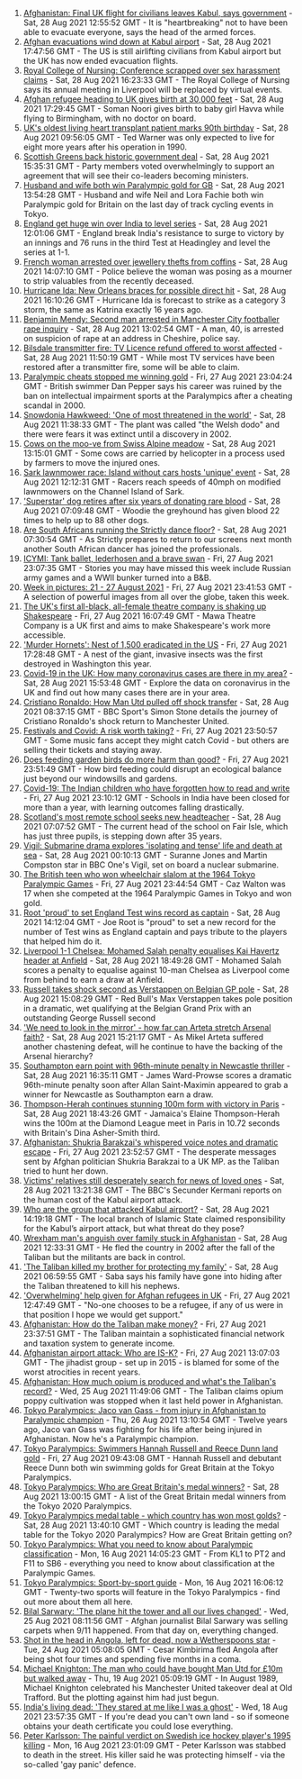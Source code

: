 1. [Afghanistan: Final UK flight for civilians leaves Kabul, says government](https://www.bbc.co.uk/news/uk-58367225?at_medium=RSS&at_campaign=KARANGA) - Sat, 28 Aug 2021 12:55:52 GMT - It is "heartbreaking" not to have been able to evacuate everyone, says the head of the armed forces.
2. [Afghan evacuations wind down at Kabul airport](https://www.bbc.co.uk/news/world-asia-58369922?at_medium=RSS&at_campaign=KARANGA) - Sat, 28 Aug 2021 17:47:56 GMT - The US is still airlifting civilians from Kabul airport but the UK has now ended evacuation flights.
3. [Royal College of Nursing: Conference scrapped over sex harassment claims](https://www.bbc.co.uk/news/uk-58371251?at_medium=RSS&at_campaign=KARANGA) - Sat, 28 Aug 2021 16:23:33 GMT - The Royal College of Nursing says its annual meeting in Liverpool will be replaced by virtual events.
4. [Afghan refugee heading to UK gives birth at 30,000 feet](https://www.bbc.co.uk/news/uk-58371252?at_medium=RSS&at_campaign=KARANGA) - Sat, 28 Aug 2021 17:29:45 GMT - Soman Noori gives birth to baby girl Havva while flying to Birmingham, with no doctor on board.
5. [UK's oldest living heart transplant patient marks 90th birthday](https://www.bbc.co.uk/news/uk-england-cambridgeshire-58361917?at_medium=RSS&at_campaign=KARANGA) - Sat, 28 Aug 2021 09:56:05 GMT - Ted Warner was only expected to live for eight more years after his operation in 1990.
6. [Scottish Greens back historic government deal](https://www.bbc.co.uk/news/uk-scotland-scotland-politics-58360337?at_medium=RSS&at_campaign=KARANGA) - Sat, 28 Aug 2021 15:35:31 GMT - Party members voted overwhelmingly to support an agreement that will see their co-leaders becoming ministers.
7. [Husband and wife both win Paralympic gold for GB](https://www.bbc.co.uk/sport/disability-sport/58366655?at_medium=RSS&at_campaign=KARANGA) - Sat, 28 Aug 2021 13:54:28 GMT - Husband and wife Neil and Lora Fachie both win Paralympic gold for Britain on the last day of track cycling events in Tokyo.
8. [England get huge win over India to level series](https://www.bbc.co.uk/sport/cricket/58363453?at_medium=RSS&at_campaign=KARANGA) - Sat, 28 Aug 2021 12:01:06 GMT - England break India's resistance to surge to victory by an innings and 76 runs in the third Test at Headingley and level the series at 1-1.
9. [French woman arrested over jewellery thefts from coffins](https://www.bbc.co.uk/news/world-europe-58369921?at_medium=RSS&at_campaign=KARANGA) - Sat, 28 Aug 2021 14:07:10 GMT - Police believe the woman was posing as a mourner to strip valuables from the recently deceased.
10. [Hurricane Ida: New Orleans braces for possible direct hit](https://www.bbc.co.uk/news/world-us-canada-58361215?at_medium=RSS&at_campaign=KARANGA) - Sat, 28 Aug 2021 16:10:26 GMT - Hurricane Ida is forecast to strike as a category 3 storm, the same as Katrina exactly 16 years ago.
11. [Benjamin Mendy: Second man arrested in Manchester City footballer rape inquiry](https://www.bbc.co.uk/news/uk-england-manchester-58369654?at_medium=RSS&at_campaign=KARANGA) - Sat, 28 Aug 2021 13:02:54 GMT - A man, 40, is arrested on suspicion of rape at an address in Cheshire, police say.
12. [Bilsdale transmitter fire: TV Licence refund offered to worst affected](https://www.bbc.co.uk/news/uk-england-tees-58368479?at_medium=RSS&at_campaign=KARANGA) - Sat, 28 Aug 2021 11:50:19 GMT - While most TV services have been restored after a transmitter fire, some will be able to claim.
13. [Paralympic cheats stopped me winning gold](https://www.bbc.co.uk/news/uk-58357580?at_medium=RSS&at_campaign=KARANGA) - Fri, 27 Aug 2021 23:04:24 GMT - British swimmer Dan Pepper says his career was ruined by the ban on intellectual impairment sports at the Paralympics after a cheating scandal in 2000.
14. [Snowdonia Hawkweed: 'One of most threatened in the world'](https://www.bbc.co.uk/news/uk-wales-58304704?at_medium=RSS&at_campaign=KARANGA) - Sat, 28 Aug 2021 11:38:33 GMT - The plant was called "the Welsh dodo" and there were fears it was extinct until a discovery in 2002.
15. [Cows on the moo-ve from Swiss Alpine meadow](https://www.bbc.co.uk/news/world-europe-58369772?at_medium=RSS&at_campaign=KARANGA) - Sat, 28 Aug 2021 13:15:01 GMT - Some cows are carried by helicopter in a process used by farmers to move the injured ones.
16. [Sark lawnmower race: Island without cars hosts 'unique' event](https://www.bbc.co.uk/news/world-europe-guernsey-58357642?at_medium=RSS&at_campaign=KARANGA) - Sat, 28 Aug 2021 12:12:31 GMT - Racers reach speeds of 40mph on modified lawnmowers on the Channel Island of Sark.
17. ['Superstar' dog retires after six years of donating rare blood](https://www.bbc.co.uk/news/uk-england-leicestershire-58354825?at_medium=RSS&at_campaign=KARANGA) - Sat, 28 Aug 2021 07:09:48 GMT - Woodie the greyhound has given blood 22 times to help up to 88 other dogs.
18. [Are South Africans running the Strictly dance floor?](https://www.bbc.co.uk/news/entertainment-arts-58363064?at_medium=RSS&at_campaign=KARANGA) - Sat, 28 Aug 2021 07:30:54 GMT - As Strictly prepares to return to our screens next month another South African dancer has joined the professionals.
19. [ICYMI: Tank ballet, lederhosen and a brave swan](https://www.bbc.co.uk/news/world-58349595?at_medium=RSS&at_campaign=KARANGA) - Fri, 27 Aug 2021 23:07:35 GMT - Stories you may have missed this week include Russian army games and a WWII bunker turned into a B&B.
20. [Week in pictures: 21 - 27 August 2021](https://www.bbc.co.uk/news/in-pictures-58353896?at_medium=RSS&at_campaign=KARANGA) - Fri, 27 Aug 2021 23:41:53 GMT - A selection of powerful images from all over the globe, taken this week.
21. [The UK's first all-black, all-female theatre company is shaking up Shakespeare](https://www.bbc.co.uk/news/entertainment-arts-58285815?at_medium=RSS&at_campaign=KARANGA) - Fri, 27 Aug 2021 16:07:49 GMT - Mawa Theatre Company is a UK first and aims to make Shakespeare's work more accessible.
22. ['Murder Hornets': Nest of 1,500 eradicated in the US](https://www.bbc.co.uk/news/world-us-canada-58363140?at_medium=RSS&at_campaign=KARANGA) - Fri, 27 Aug 2021 17:28:48 GMT - A nest of the giant, invasive insects was the first destroyed in Washington this year.
23. [Covid-19 in the UK: How many coronavirus cases are there in my area?](https://www.bbc.co.uk/news/uk-51768274?at_medium=RSS&at_campaign=KARANGA) - Sat, 28 Aug 2021 15:53:48 GMT - Explore the data on coronavirus in the UK and find out how many cases there are in your area.
24. [Cristiano Ronaldo: How Man Utd pulled off shock transfer](https://www.bbc.co.uk/sport/football/58358834?at_medium=RSS&at_campaign=KARANGA) - Sat, 28 Aug 2021 08:37:15 GMT - BBC Sport's Simon Stone details the journey of Cristiano Ronaldo's shock return to Manchester United.
25. [Festivals and Covid: A risk worth taking?](https://www.bbc.co.uk/news/newsbeat-58315746?at_medium=RSS&at_campaign=KARANGA) - Fri, 27 Aug 2021 23:50:57 GMT - Some music fans accept they might catch Covid - but others are selling their tickets and staying away.
26. [Does feeding garden birds do more harm than good?](https://www.bbc.co.uk/news/science-environment-58346043?at_medium=RSS&at_campaign=KARANGA) - Fri, 27 Aug 2021 23:51:49 GMT - How bird feeding could disrupt an ecological balance just beyond our windowsills and gardens.
27. [Covid-19: The Indian children who have forgotten how to read and write](https://www.bbc.co.uk/news/world-asia-india-58281442?at_medium=RSS&at_campaign=KARANGA) - Fri, 27 Aug 2021 23:10:12 GMT - Schools in India have been closed for more than a year, with learning outcomes falling drastically.
28. [Scotland's most remote school seeks new headteacher](https://www.bbc.co.uk/news/uk-scotland-north-east-orkney-shetland-58322157?at_medium=RSS&at_campaign=KARANGA) - Sat, 28 Aug 2021 07:07:52 GMT - The current head of the school on Fair Isle, which has just three pupils, is stepping down after 35 years.
29. [Vigil: Submarine drama explores 'isolating and tense' life and death at sea](https://www.bbc.co.uk/news/entertainment-arts-58334990?at_medium=RSS&at_campaign=KARANGA) - Sat, 28 Aug 2021 00:10:13 GMT - Suranne Jones and Martin Compston star in BBC One's Vigil, set on board a nuclear submarine.
30. [The British teen who won wheelchair slalom at the 1964 Tokyo Paralympic Games](https://www.bbc.co.uk/news/disability-58334244?at_medium=RSS&at_campaign=KARANGA) - Fri, 27 Aug 2021 23:44:54 GMT - Caz Walton was 17 when she competed at the 1964 Paralympic Games in Tokyo and won gold.
31. [Root 'proud' to set England Test wins record as captain](https://www.bbc.co.uk/sport/cricket/58370290?at_medium=RSS&at_campaign=KARANGA) - Sat, 28 Aug 2021 14:12:04 GMT - Joe Root is "proud" to set a new record for the number of Test wins as England captain and pays tribute to the players that helped him do it.
32. [Liverpool 1-1 Chelsea: Mohamed Salah penalty equalises Kai Havertz header at Anfield](https://www.bbc.co.uk/sport/football/58289649?at_medium=RSS&at_campaign=KARANGA) - Sat, 28 Aug 2021 18:49:28 GMT - Mohamed Salah scores a penalty to equalise against 10-man Chelsea as Liverpool come from behind to earn a draw at Anfield.
33. [Russell takes shock second as Verstappen on Belgian GP pole](https://www.bbc.co.uk/sport/formula1/58369025?at_medium=RSS&at_campaign=KARANGA) - Sat, 28 Aug 2021 15:08:29 GMT - Red Bull's Max Verstappen takes pole position in a dramatic, wet qualifying at the Belgian Grand Prix with an outstanding George Russell second
34. ['We need to look in the mirror' - how far can Arteta stretch Arsenal faith?](https://www.bbc.co.uk/sport/football/58371034?at_medium=RSS&at_campaign=KARANGA) - Sat, 28 Aug 2021 15:21:17 GMT - As Mikel Arteta suffered another chastening defeat, will he continue to have the backing of the Arsenal hierarchy?
35. [Southampton earn point with 96th-minute penalty in Newcastle thriller](https://www.bbc.co.uk/sport/football/58289646?at_medium=RSS&at_campaign=KARANGA) - Sat, 28 Aug 2021 16:35:11 GMT - James Ward-Prowse scores a dramatic 96th-minute penalty soon after Allan Saint-Maximin appeared to grab a winner for Newcastle as Southampton earn a draw.
36. [Thompson-Herah continues stunning 100m form with victory in Paris](https://www.bbc.co.uk/sport/athletics/58370951?at_medium=RSS&at_campaign=KARANGA) - Sat, 28 Aug 2021 18:43:26 GMT - Jamaica's Elaine Thompson-Herah wins the 100m at the Diamond League meet in Paris in 10.72 seconds with Britain's Dina Asher-Smith third.
37. [Afghanistan: Shukria Barakzai's whispered voice notes and dramatic escape](https://www.bbc.co.uk/news/world-asia-58345901?at_medium=RSS&at_campaign=KARANGA) - Fri, 27 Aug 2021 23:52:57 GMT - The desperate messages sent by Afghan politician Shukria Barakzai to a UK MP. as the Taliban tried to hunt her down.
38. [Victims' relatives still desperately search for news of loved ones](https://www.bbc.co.uk/news/world-asia-58369771?at_medium=RSS&at_campaign=KARANGA) - Sat, 28 Aug 2021 13:21:38 GMT - The BBC's Secunder Kermani reports on the human cost of the Kabul airport attack.
39. [Who are the group that attacked Kabul airport?](https://www.bbc.co.uk/news/world-58362961?at_medium=RSS&at_campaign=KARANGA) - Sat, 28 Aug 2021 14:19:18 GMT - The local branch of Islamic State claimed responsibility for the Kabul’s airport attack, but what threat do they pose?
40. [Wrexham man's anguish over family stuck in Afghanistan](https://www.bbc.co.uk/news/uk-wales-58367506?at_medium=RSS&at_campaign=KARANGA) - Sat, 28 Aug 2021 12:33:31 GMT - He fled the country in 2002 after the fall of the Taliban but the militants are back in control.
41. ['The Taliban killed my brother for protecting my family'](https://www.bbc.co.uk/news/uk-england-london-58331414?at_medium=RSS&at_campaign=KARANGA) - Sat, 28 Aug 2021 06:59:55 GMT - Saba says his family have gone into hiding after the Taliban threatened to kill his nephews.
42. ['Overwhelming' help given for Afghan refugees in UK](https://www.bbc.co.uk/news/uk-58319846?at_medium=RSS&at_campaign=KARANGA) - Fri, 27 Aug 2021 12:47:49 GMT - "No-one chooses to be a refugee, if any of us were in that position I hope we would get support."
43. [Afghanistan: How do the Taliban make money?](https://www.bbc.co.uk/news/world-46554097?at_medium=RSS&at_campaign=KARANGA) - Fri, 27 Aug 2021 23:37:51 GMT - The Taliban maintain a sophisticated financial network and taxation system to generate income.
44. [Afghanistan airport attack: Who are IS-K?](https://www.bbc.co.uk/news/world-asia-58333533?at_medium=RSS&at_campaign=KARANGA) - Fri, 27 Aug 2021 13:07:03 GMT - The jihadist group - set up in 2015 - is blamed for some of the worst atrocities in recent years.
45. [Afghanistan: How much opium is produced and what's the Taliban's record?](https://www.bbc.co.uk/news/world-asia-58308494?at_medium=RSS&at_campaign=KARANGA) - Wed, 25 Aug 2021 11:49:06 GMT - The Taliban claims opium poppy cultivation was stopped when it last held power in Afghanistan.
46. [Tokyo Paralympics: Jaco van Gass - from injury in Afghanistan to Paralympic champion](https://www.bbc.co.uk/sport/disability-sport/58344147?at_medium=RSS&at_campaign=KARANGA) - Thu, 26 Aug 2021 13:10:54 GMT - Twelve years ago, Jaco van Gass was fighting for his life after being injured in Afghanistan. Now he's a Paralympic champion.
47. [Tokyo Paralympics: Swimmers Hannah Russell and Reece Dunn land gold](https://www.bbc.co.uk/sport/disability-sport/58354250?at_medium=RSS&at_campaign=KARANGA) - Fri, 27 Aug 2021 09:43:08 GMT - Hannah Russell and debutant Reece Dunn both win swimming golds for Great Britain at the Tokyo Paralympics.
48. [Tokyo Paralympics: Who are Great Britain's medal winners?](https://www.bbc.co.uk/sport/disability-sport/58267875?at_medium=RSS&at_campaign=KARANGA) - Sat, 28 Aug 2021 13:00:15 GMT - A list of the Great Britain medal winners from the Tokyo 2020 Paralympics.
49. [Tokyo Paralympics medal table - which country has won most golds?](https://www.bbc.co.uk/sport/disability-sport/58267874?at_medium=RSS&at_campaign=KARANGA) - Sat, 28 Aug 2021 13:40:10 GMT - Which country is leading the medal table for the Tokyo 2020 Paralympics? How are Great Britain getting on?
50. [Tokyo Paralympics: What you need to know about Paralympic classification](https://www.bbc.co.uk/sport/disability-sport/57396986?at_medium=RSS&at_campaign=KARANGA) - Mon, 16 Aug 2021 14:05:23 GMT - From KL1 to PT2 and F11 to SB6 - everything you need to know about classification at the Paralympic Games.
51. [Tokyo Paralympics: Sport-by-sport guide](https://www.bbc.co.uk/sport/disability-sport/58228171?at_medium=RSS&at_campaign=KARANGA) - Mon, 16 Aug 2021 16:06:12 GMT - Twenty-two sports will feature in the Tokyo Paralympics - find out more about them all here.
52. [Bilal Sarwary: 'The plane hit the tower and all our lives changed'](https://www.bbc.co.uk/news/world-south-asia-58071592?at_medium=RSS&at_campaign=KARANGA) - Wed, 25 Aug 2021 08:11:56 GMT - Afghan journalist Bilal Sarwary was selling carpets when 9/11 happened. From that day on, everything changed.
53. [Shot in the head in Angola, left for dead, now a Wetherspoons star](https://www.bbc.co.uk/news/uk-58266180?at_medium=RSS&at_campaign=KARANGA) - Tue, 24 Aug 2021 05:08:05 GMT - Cesar Kimbirima fled Angola after being shot four times and spending five months in a coma.
54. [Michael Knighton: The man who could have bought Man Utd for £10m but walked away](https://www.bbc.co.uk/sport/football/58233755?at_medium=RSS&at_campaign=KARANGA) - Thu, 19 Aug 2021 05:09:19 GMT - In August 1989, Michael Knighton celebrated his Manchester United takeover deal at Old Trafford. But the plotting against him had just begun.
55. [India's living dead: 'They stared at me like I was a ghost'](https://www.bbc.co.uk/news/stories-58259497?at_medium=RSS&at_campaign=KARANGA) - Wed, 18 Aug 2021 23:57:35 GMT - If you're dead you can't own land - so if someone obtains your death certificate you could lose everything.
56. [Peter Karlsson: The painful verdict on Swedish ice hockey player's 1995 killing](https://www.bbc.co.uk/sport/ice-hockey/58101549?at_medium=RSS&at_campaign=KARANGA) - Mon, 16 Aug 2021 23:01:09 GMT - Peter Karlsson was stabbed to death in the street. His killer said he was protecting himself - via the so-called 'gay panic' defence.
